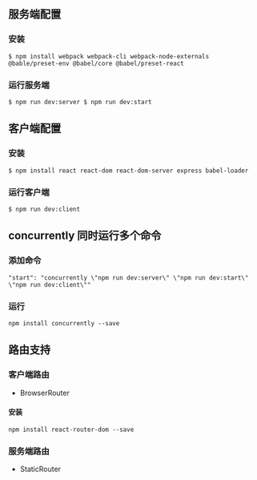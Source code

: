 ## 服务端配置

### 安装

`$ npm install webpack webpack-cli webpack-node-externals @bable/preset-env @babel/core @babel/preset-react`

### 运行服务端

`$ npm run dev:server $ npm run dev:start`

## 客户端配置

### 安装

`$ npm install react react-dom react-dom-server express babel-loader`

### 运行客户端

`$ npm run dev:client`

## concurrently 同时运行多个命令

### 添加命令

`"start": "concurrently \"npm run dev:server\" \"npm run dev:start\" \"npm run dev:client\""`

### 运行

`npm install concurrently --save`

## 路由支持

### 客户端路由

- BrowserRouter

#### 安装

`npm install react-router-dom --save`

### 服务端路由

- StaticRouter
